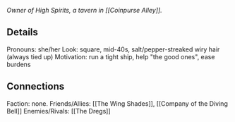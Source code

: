 ---
---

*Owner of High Spirits, a tavern in [[Coinpurse Alley]].*
## Details
Pronouns: she/her
Look: square, mid-40s, salt/pepper-streaked wiry hair (always tied up)
Motivation: run a tight ship, help "the good ones", ease burdens
## Connections
Faction: none.
Friends/Allies: [[The Wing Shades]], [[Company of the Diving Bell]]
Enemies/Rivals: [[The Dregs]]


